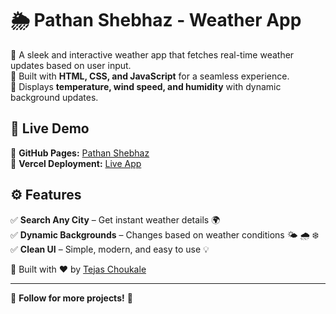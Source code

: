 # 🌦️ Pathan Shebhaz - Weather App  

🔹 A sleek and interactive weather app that fetches real-time weather updates based on user input.  
🔹 Built with **HTML, CSS, and JavaScript** for a seamless experience.  
🔹 Displays **temperature, wind speed, and humidity** with dynamic background updates.  

## 🚀 Live Demo  
🔗 **GitHub Pages:** [Pathan Shebhaz](https://tejaschoukale.github.io/pathan-Shebhaz/)  
🔗 **Vercel Deployment:** [Live App](https://vercel.com/tejas-projects-a0437702/pathan-shebhaz/4PDEcRcZwccmSnhRvraFCud2hrXN)  

## ⚙️ Features  
✅ **Search Any City** – Get instant weather details 🌍  
✅ **Dynamic Backgrounds** – Changes based on weather conditions 🌤️ 🌧️ ❄️  
✅ **Clean UI** – Simple, modern, and easy to use 💡  

📌 Built with ❤️ by [Tejas Choukale](https://github.com/TejasChoukale)  

---

🔗 **Follow for more projects!** 🚀
